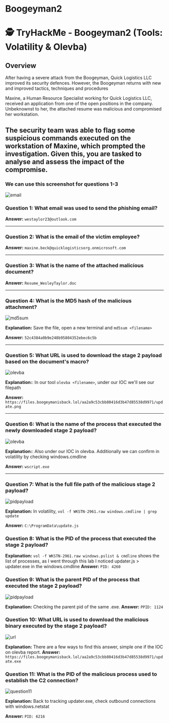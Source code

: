 # Boogeyman2
# 🕵️ TryHackMe - Boogeyman2 (Tools: Volatility & Olevba)

## Overview

After having a severe attack from the Boogeyman, Quick Logistics LLC improved its security defences. However, the Boogeyman returns with new and improved tactics, techniques and procedures

Maxine, a Human Resource Specialist working for Quick Logistics LLC, received an application from one of the open positions in the company. Unbeknownst to her, the attached resume was malicious and compromised her workstation.

The security team was able to flag some suspicious commands executed on the workstation of Maxine, which prompted the investigation. Given this, you are tasked to analyse and assess the impact of the compromise.
---


### We can use this screenshot for questions 1-3

![email](email_screenshot.png)

### Question 1: What email was used to send the phishing email?

**Answer:** `westaylor23@outlook.com`

---

### Question 2: What is the email of the victim employee?

**Answer:** `maxine.beck@quicklogisticsorg.onmicrosoft.com`

---

### Question 3: What is the name of the attached malicious document?

**Answer:** `Resume_WesleyTaylor.doc`

---

### Question 4: What is the MD5 hash of the malicious attachment?
![md5sum](question4_answer.png)

**Explanation:** Save the file, open a new terminal and `md5sum <filename>`

**Answer:** `52c4384a0b9e248b95804352ebec6c5b`

---

### Question 5: What URL is used to download the stage 2 payload based on the document's macro?
![olevba](Olevba_screenshot.png)

**Explanation:**: In our tool `olevba <filename>`, under our IOC we'll see our filepath

**Answer:** `https://files.boogeymanisback.lol/aa2a9c53cbb80416d3b47d85538d9971/update.png`

---

### Question 6: What is the name of the process that executed the newly downloaded stage 2 payload?

![olevba](Olevba_screenshot.png)

**Explanation:**: Also under our IOC in olevba. Additionally we can confirm in volatility by checking windows.cmdline

**Answer:** `wscript.exe`

---

### Question 7: What is the full file path of the malicious stage 2 payload?

![pidpayload](question7_answer.png)

**Explanation:** In volatility, `vol -f WKSTN-2961.raw windows.cmdline | grep update`

**Answer:** `C:\ProgramData\update.js`

### Question 8: What is the PID of the process that executed the stage 2 payload?

**Explanation:** `vol -f WKSTN-2961.raw windows.pslist & cmdline` shows the list of processes, as I went through this lab I noticed updater.js > updater.exe in the windows.cmdline
**Answer:** `PID: 4260`

### Question 9: What is the parent PID of the process that executed the stage 2 payload?

![pidpayload](question9_answer.png)

**Explanation:** Checking the parent pid of the same .exe. 
**Answer:** `PPID: 1124`

### Question 10: What URL is used to download the malicious binary executed by the stage 2 payload?

![url](Olevba_screenshot.png)

**Explanation:** There are a few ways to find this answer, simple one if the IOC on olevba report. 
**Answer:** `https://files.boogeymanisback.lol/aa2a9c53cbb80416d3b47d85538d9971/update.exe`

### Question 11: What is the PID of the malicious process used to establish the C2 connection?

![question11](question11_answer.png)

**Explanation:** Back to tracking updater.exe, check outbound connections with windows.netstat

**Answer:** `PID: 6216`





